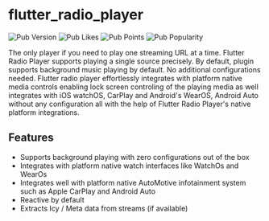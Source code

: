 # flutter_radio_player

![Pub Version](https://img.shields.io/pub/v/flutter_radio_player?style=plastic)
![Pub Likes](https://img.shields.io/pub/likes/flutter_radio_player)
![Pub Points](https://img.shields.io/pub/points/flutter_radio_player)
![Pub Popularity](https://img.shields.io/pub/popularity/flutter_radio_player)

The only player if you need to play one streaming URL at a time. Flutter Radio Player supports playing a single source
precisely. By default, plugin supports background music playing by default. No additional configurations needed.
Flutter radio player effortlessly integrates with platform native media controls enabling lock screen controling
of the playing media as well integrates with iOS watchOS, CarPlay and Android's WearOS, Android Auto without any
configuration
all with the help of Flutter Radio Player's native platform integrations.

## Features

* Supports background playing with zero configurations out of the box
* Integrates with platform native watch interfaces like WatchOs and WearOs
* Integrates well with platform native AutoMotive infotainment system such as Apple CarPlay and Android Auto
* Reactive by default
* Extracts Icy / Meta data from streams (if available)

